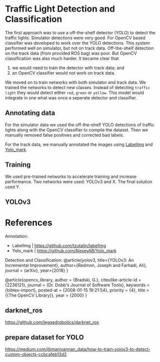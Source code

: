 
# Traffic Light Detection and Classification

The first approach was to use a off-the-shelf detector (YOLO) to detect the traffic lights.
Simulator detections were very good.
For OpenCV based classifier was developed to work over the YOLO detections.
This system performed well on simulator, but not on track data.
Off-the-shelf detection on the track data (from provided ROS bag) was poor.
But OpenCV classification was also much harder.
It became clear that
 1) we would need to train the detector with track data; and
 2) an OpenCV classifier would not work on track data.

We moved on to train networks with both simulator and track data.
We trained the networks to detect new classes.
Instead of detecting `traffic light` they would detect either `red`, `green` or `yellow`.
This model would integrate in one what was once a seperate detector and classifier.

## Annotating data
For the simulator data we used the off-the-shelf YOLO detections of traffic lights along with the OpenCV classifier to compile the dataset.
Then we manually removed false positives and corrected bad labels.

For the track data, we manually annotated the images using [LabelImg](https://github.com/tzutalin/labelImg) and [Yolo_mark](https://github.com/AlexeyAB/Yolo_mark).

## Training
We used pre-trained networks to accelerate training and increase performance.
Two networks were used: YOLOv3 and X.
The final solution used Y.

## YOLOv3




# References

Annotation:
 - LabelImg | https://github.com/tzutalin/labelImg
 - Yolo_mark | https://github.com/AlexeyAB/Yolo_mark

Detection and Classification:
@article{yolov3,
  title={YOLOv3: An Incremental Improvement},
  author={Redmon, Joseph and Farhadi, Ali},
  journal = {arXiv},
  year={2018}
}

@article{opencv_library,
    author = {Bradski, G.},
    citeulike-article-id = {2236121},
    journal = {Dr. Dobb's Journal of Software Tools},
    keywords = {bibtex-import},
    posted-at = {2008-01-15 19:21:54},
    priority = {4},
    title = {{The OpenCV Library}},
    year = {2000}
}


## darknet_ros
https://github.com/leggedrobotics/darknet_ros

## prepare dataset for YOLO
https://medium.com/@manivannan_data/how-to-train-yolov3-to-detect-custom-objects-ccbcafeb13d2
